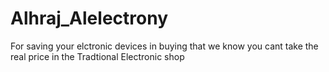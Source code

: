 # Alhraj_Alelectrony
For saving your elctronic devices in buying that we know you cant take the real price in the Tradtional Electronic shop 


